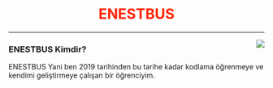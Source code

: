 <h1 align="center" style="color:#ff2400">
  ENESTBUS
</h1>
<hr> 
<img align="right" src="https://github-readme-stats.vercel.app/api?username=ENESTBUS&theme=tokyonight&show_icons=true" />
<h3 align="left">
ENESTBUS Kimdir?
</h3>
<p>ENESTBUS Yani ben 2019 tarihinden bu tarihe kadar kodlama öğrenmeye ve kendimi geliştirmeye çalışan bir öğrenciyim.</p>
